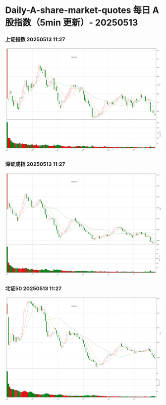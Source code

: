 
# Daily-A-share-market-quotes 每日 A 股指数（5min 更新）- 20250513

### 上证指数 20250513 11:27
![](./fig/2025/5/20250513-sh000001.png)

### 深证成指 20250513 11:27
![](./fig/2025/5/20250513-sz399001.png)

### 北证50 20250513 11:27
![](./fig/2025/5/20250513-bj899050.png)
